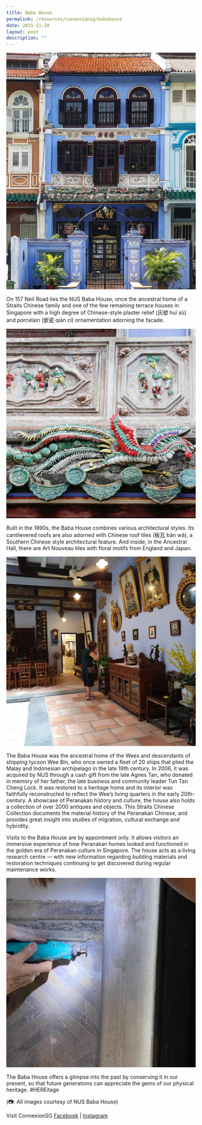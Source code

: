```yaml
---
title: Baba House
permalink: /resources/connexionsg/babahouse
date: 2021-11-20
layout: post
description: ""
---
```

![Alt text for image on Isomer site](/images/babahse1.jpg)

On 157 Neil Road lies the NUS Baba House, once the ancestral home of a Straits Chinese family and one of the few remaining terrace houses in Singapore with a high degree of Chinese-style plaster relief (灰塑 huī sù) and porcelain (嵌瓷 qiàn cí) ornamentation adorning the facade.

![Alt text for image on Isomer site](/images/babahse2.jpg)

Built in the 1890s, the Baba House combines various architectural styles. Its cantilevered roofs are also adorned with Chinese roof tiles (板瓦 bǎn wǎ), a Southern Chinese style architectural feature. And inside, in the Ancestral Hall, there are Art Nouveau tiles with floral motifs from England and Japan.

![Alt text for image on Isomer site](/images/babahse3.jpg)

The Baba House was the ancestral home of the Wees and descendants of shipping tycoon Wee Bin, who once owned a fleet of 20 ships that plied the Malay and Indonesian archipelago in the late 19th century. In 2006, it was acquired by NUS through a cash gift from the late Agnes Tan, who donated in memory of her father, the late business and community leader Tun Tan Cheng Lock. It was restored to a heritage home and its interior was faithfully reconstructed to reflect the Wee’s living quarters in the early 20th-century. A showcase of Peranakan history and culture, the house also holds a collection of over 2000 antiques and objects. This Straits Chinese Collection documents the material history of the Peranakan Chinese, and provides great insight into studies of migration, cultural exchange and hybridity.

Visits to the Baba House are by appointment only. It allows visitors an immersive experience of how Peranakan homes looked and functioned in the golden era of Peranakan culture in Singapore. The house acts as a living research centre — with new information regarding building materials and restoration techniques continuing to get discovered during regular maintenance works.

![Alt text for image on Isomer site](/images/babahse4.jpg)

The Baba House offers a glimpse into the past by conserving it in our present, so that future generations can appreciate the gems of our physical heritage. #HEREitage 

(📷: All images courtesy of NUS Baba House)

Visit ConnexionSG [Facebook](https://www.facebook.com/ConnexionSG) | [Instagram](https://www.instagram.com/connexionsg/)
